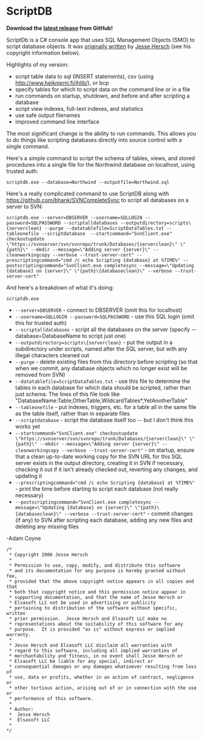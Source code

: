 ScriptDB
========

**Download the [latest release][1] from GitHub!**

ScriptDb is a C# console app that uses SQL Management Objects (SMO) to script database objects. It was [originally written][2] by [Jesse Hersch][3] (see his copyright information below).


Highlights of my version:

* script table data to sql (INSERT statements), csv (using http://www.heikniemi.fi/jhlib/), or bcp
* specify tables for which to script data on the command line or in a file
* run commands on startup, shutdown, and before and after scripting a database
* script view indexes, full-text indexes, and statistics
* use safe output filenames
* improved command line interface

The most significant change is the ability to run commands. This allows you to do things like scripting databases directly into source control with a single command.

Here's a simple command to script the schema of tables, views, and stored procedures into a single file for the Northwind database on localhost, using trusted auth:

    scriptdb.exe --database=Northwind --outputfile=Northwind.sql 

Here's a really complicated command to use ScriptDB along with https://github.com/bhank/SVNCompleteSync to script all databases on a server to SVN:

    scriptdb.exe --server=DBSERVER --username=SQLLOGIN --password=SQLPASSWORD --scriptalldatabases --outputdirectory=scripts\{serverclean} --purge --datatablefile=ScriptDataTables.txt --tableonefile --scriptdatabase  --startcommand="SvnClient.exe" checkoutupdate \"https://svnserver/svn/svnrepo/trunk/Databases/{serverclean}\" \"{path}\" --mkdir --message=\"Adding server {server}\" --cleanworkingcopy --verbose --trust-server-cert" --prescriptingcommand="cmd /c echo Scripting {database} at %TIME%" --postscriptingcommand="SvnClient.exe completesync --message=\"Updating {database} on {server}\" \"{path}\{databaseclean}\" --verbose --trust-server-cert"

And here's a breakdown of what it's doing:

`scriptdb.exe`

* `--server=DBSERVER` - connect to DBSERVER (omit this for localhost)
* `--username=SQLLOGIN --password=SQLPASSWORD` - use this SQL login (omit this for trusted auth)
* `--scriptalldatabases` - script all the databases on the server (specify --database=DatabaseName to script just one)
* `--outputdirectory=scripts\{serverclean}` - put the output in a subdirectory under scripts, named after the SQL server, but with any illegal characters cleaned out
* `--purge` - delete existing files from this directory before scripting (so that when we commit, any database objects which no longer exist will be removed from SVN)
* `--datatablefile=ScriptDataTables.txt` - use this file to determine the tables in each database for which data should be scripted, rather than just schema. The lines of this file look like "DatabaseName:Table,OtherTable,WildcardTables*,YetAnotherTable"
* `--tableonefile` - put indexes, triggers, etc. for a table all in the same file as the table itself, rather than in separate files
* `--scriptdatabase` - script the database itself too -- but I don't think this works yet
* `--startcommand="SvnClient.exe" checkoutupdate \"https://svnserver/svn/svnrepo/trunk/Databases/{serverclean}\" \"{path}\" --mkdir --message=\"Adding server {server}\" --cleanworkingcopy --verbose --trust-server-cert"` - on startup, ensure that a clean up-to-date working copy for the SVN URL for this SQL server exists in the output directory, creating it in SVN if necessary, checking it out if it isn't already checked out, reverting any changes, and updating it
* `--prescriptingcommand="cmd /c echo Scripting {database} at %TIME%"` - print the time before starting to script each database (not really necessary)
* `--postscriptingcommand="SvnClient.exe completesync --message=\"Updating {database} on {server}\" \"{path}\{databaseclean}\" --verbose --trust-server-cert"` - commit changes (if any) to SVN after scripting each database, adding any new files and deleting any missing files

-Adam Coyne

```
/*
 * Copyright 2006 Jesse Hersch
 *
 * Permission to use, copy, modify, and distribute this software
 * and its documentation for any purpose is hereby granted without fee,
 * provided that the above copyright notice appears in all copies and that
 * both that copyright notice and this permission notice appear in
 * supporting documentation, and that the name of Jesse Hersch or
 * Elsasoft LLC not be used in advertising or publicity
 * pertaining to distribution of the software without specific, written
 * prior permission.  Jesse Hersch and Elsasoft LLC make no
 * representations about the suitability of this software for any
 * purpose.  It is provided "as is" without express or implied warranty.
 *
 * Jesse Hersch and Elsasoft LLC disclaim all warranties with
 * regard to this software, including all implied warranties of
 * merchantability and fitness, in no event shall Jesse Hersch or
 * Elsasoft LLC be liable for any special, indirect or
 * consequential damages or any damages whatsoever resulting from loss of
 * use, data or profits, whether in an action of contract, negligence or
 * other tortious action, arising out of or in connection with the use or
 * performance of this software.
 *
 * Author:
 *  Jesse Hersch
 *  Elsasoft LLC
 * 
*/
```

[1]: https://github.com/bhank/ScriptDB/releases
[2]: http://scriptdb.codeplex.com/
[3]: http://www.elsasoft.org